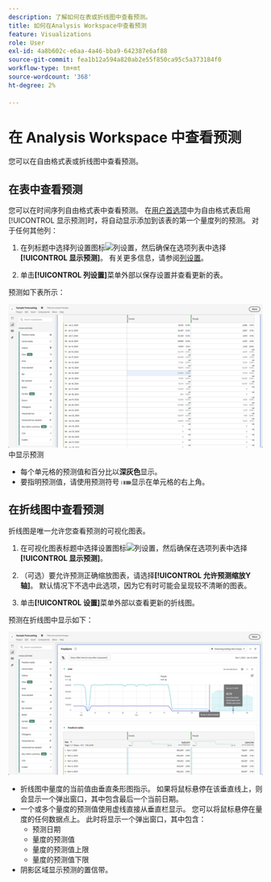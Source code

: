 ```yaml
---
description: 了解如何在表或折线图中查看预测。
title: 如何在Analysis Workspace中查看预测
feature: Visualizations
role: User
exl-id: 4a8b602c-e6aa-4a46-bba9-642387e6af88
source-git-commit: fea1b12a594a820ab2e55f850ca95c5a373184f0
workflow-type: tm+mt
source-wordcount: '368'
ht-degree: 2%

---
```


# 在 Analysis Workspace 中查看预测

您可以在自由格式表或折线图中查看预测。

## 在表中查看预测

您可以在时间序列自由格式表中查看预测。 在[用户首选项](../user-preferences.md)中为自由格式表启用[!UICONTROL 显示预测]时，将自动显示添加到该表的第一个量度列的预测。 对于任何其他列：

1. 在列标题中选择列设置图标![列设置](https://spectrum.adobe.com/static/icons/workflow_18/Smock_Settings_18_N.svg)，然后确保在选项列表中选择&#x200B;**[!UICONTROL 显示预测]**。 有关更多信息，请参阅[列设置](../visualizations/freeform-table/column-row-settings/column-settings.md)。

1. 单击&#x200B;**[!UICONTROL 列设置]**&#x200B;菜单外部以保存设置并查看更新的表。

预测如下表所示：

![在表](assets/show-forecast-table.png)中显示预测

* 每个单元格的预测值和百分比以&#x200B;**深灰色**&#x200B;显示。
* 要指明预测值，请使用预测符号 <img src="./assets/forecast.svg" alt="预测符号" width="20" />显示在单元格的右上角。


## 在折线图中查看预测

折线图是唯一允许您查看预测的可视化图表。

1. 在可视化图表标题中选择设置图标![列设置](https://spectrum.adobe.com/static/icons/workflow_18/Smock_Settings_18_N.svg)，然后确保在选项列表中选择&#x200B;**[!UICONTROL 显示预测]**。

1. （可选）要允许预测正确缩放图表，请选择&#x200B;**[!UICONTROL 允许预测缩放Y轴]**。 默认情况下不选中此选项，因为它有时可能会呈现较不清晰的图表。

1. 单击&#x200B;**[!UICONTROL 设置]**&#x200B;菜单外部以查看更新的折线图。

预测在折线图中显示如下：

![在折线图中显示预测](assets/show-forecast-linechart.png)

* 折线图中量度的当前值由垂直条形图指示。 如果将鼠标悬停在该垂直线上，则会显示一个弹出窗口，其中包含最后一个当前日期。
* 一个或多个量度的预测值使用虚线直接从垂直栏显示。 您可以将鼠标悬停在量度的任何数据点上。 此时将显示一个弹出窗口，其中包含：
   * 预测日期
   * 量度的预测值
   * 量度的预测值上限
   * 量度的预测值下限
* 阴影区域显示预测的置信带。
